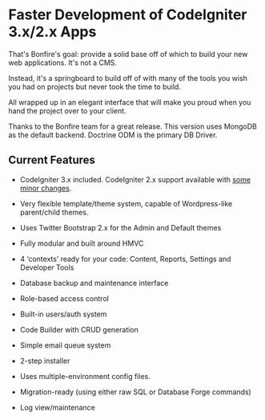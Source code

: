 # Faster Development of CodeIgniter 3.x/2.x Apps

That's Bonfire's goal: provide a solid base off of which to build your new web applications.
It's not a CMS.

Instead, it's a springboard to build off of with many of the tools you wish you had on projects but never took the time to build.

All wrapped up in an elegant interface that will make you proud when you hand the project over to your client.

Thanks to the Bonfire team for a great release. This version uses MongoDB as the default backend. Doctrine ODM is the primary DB Driver.


## Current Features

- CodeIgniter 3.x included. CodeIgniter 2.x support available with [some minor changes](https://github.com/ci-bonfire/Bonfire/blob/develop/bonfire/docs/ci2.md).
- Very flexible template/theme system, capable of Wordpress-like parent/child themes.
- Uses Twitter Bootstrap 2.x for the Admin and Default themes
- Fully modular and built around HMVC
- 4 ‘contexts’ ready for your code: Content, Reports, Settings and Developer Tools
- Database backup and maintenance interface
- Role-based access control
- Built-in users/auth system
- Code Builder with CRUD generation
- Simple email queue system
- 2-step installer
- Uses multiple-environment config files.


- Migration-ready (using either raw SQL or Database Forge commands)
- Log view/maintenance

